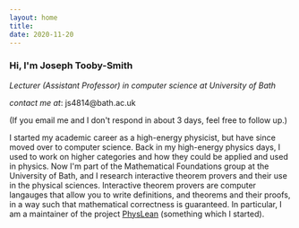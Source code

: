 ```yaml
---
layout: home
title:
date: 2020-11-20
---
```

### Hi, I'm Joseph Tooby-Smith
_Lecturer (Assistant Professor) in computer science at University of Bath_

_contact me at_: <span style="unicode-bidi:bidi-override; direction: rtl;">ku.ca.<!--comemfslj-->htab@4184sj</span>

(If you email me and I don't respond in about 3 days, feel free to follow up.)

I started my academic career as a high-energy physicist, but have since moved over
to computer science.  Back in my high-energy physics days, I used to work
on higher categories and how they could be applied and used in physics.
Now I'm part of the Mathematical Foundations group at the University of Bath,
and I research interactive theorem provers and their use in the physical sciences.
Interactive theorem provers are computer langauges that allow you to write
definitions, and theorems and their proofs, in a way such that
mathematical correctness is guaranteed.
In particular, I am a maintainer of the project  [PhysLean](physlean.com) (something
which I started).
